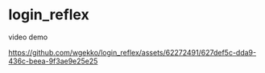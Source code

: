 # login_reflex

video demo



https://github.com/wgekko/login_reflex/assets/62272491/627def5c-dda9-436c-beea-9f3ae9e25e25


